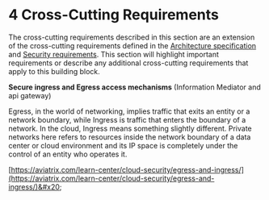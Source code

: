 # 4 Cross-Cutting Requirements

The cross-cutting requirements described in this section are an extension of the cross-cutting requirements defined in the [Architecture specification](../architecture-and-nonfunctional-requirements/) and [Security requirements](../security-requirements/). This section will highlight important requirements or describe any additional cross-cutting requirements that apply to this building block.

**Secure ingress and Egress access mechanisms** (Information Mediator and api gateway)

Egress, in the world of networking, implies traffic that exits an entity or a network boundary, while Ingress is traffic that enters the boundary of a network. In the cloud, Ingress means something slightly different. Private networks here refers to resources inside the network boundary of a data center or cloud environment and its IP space is completely under the control of an entity who operates it.

[https://aviatrix.com/learn-center/cloud-security/egress-and-ingress/](https://aviatrix.com/learn-center/cloud-security/egress-and-ingress/)&#x20;
